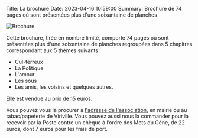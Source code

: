 Title: La brochure
Date: 2023-04-16 10:59:00
Summary: Brochure de 74 pages où sont présentées plus d'une
    soixantaine de planches

![Brochure]({static}/images/presentation_brochure.png)

Cette brochure, tirée en nombre limité, comporte 74 pages où sont
présentées plus d'une soixantaine de planches regroupées dans 5
chapitres correspondant aux 5 thèmes suivants :

* Cul-terreux
* La Politique
* L'amour
* Les sous
* Les amis, les voisins et quelques autres.

Elle est vendue au prix de 15 euros.

Vous pouvez vous la procurer à [l'adresse de
l'association]({filename}/pages/contact.md), en mairie ou au tabac/papeterie
de Viriville. Vous pouvez aussi nous la commander pour la recevoir par
la Poste contre un chèque à l’ordre des Mots du Gène, de 22 euros,
dont 7 euros pour les frais de port.
